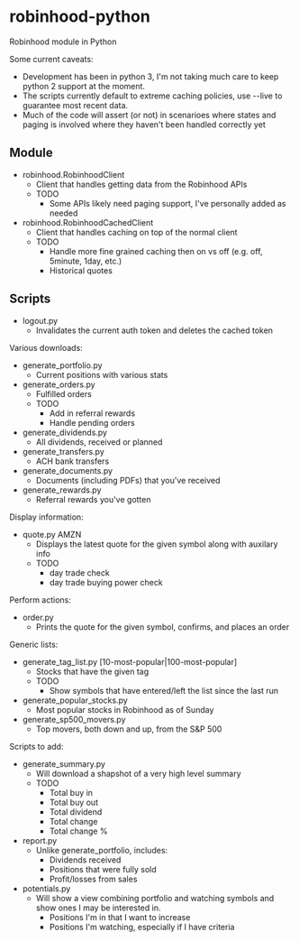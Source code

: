 # robinhood-python
Robinhood module in Python

Some current caveats:
* Development has been in python 3, I'm not taking much care to keep python 2 support at the moment.
* The scripts currently default to extreme caching policies, use --live to guarantee most recent data.
* Much of the code will assert (or not) in scenarioes where states and paging is involved where they haven't been handled correctly yet

## Module

* robinhood.RobinhoodClient
  * Client that handles getting data from the Robinhood APIs
  * TODO
    * Some APIs likely need paging support, I've personally added as needed
* robinhood.RobinhoodCachedClient
  * Client that handles caching on top of the normal client
  * TODO
    * Handle more fine grained caching then on vs off (e.g. off, 5minute, 1day, etc.)
    * Historical quotes

## Scripts

* logout.py
  * Invalidates the current auth token and deletes the cached token

Various downloads:
* generate_portfolio.py
  * Current positions with various stats
* generate_orders.py
  * Fulfilled orders
  * TODO
    * Add in referral rewards
    * Handle pending orders
* generate_dividends.py
  * All dividends, received or planned
* generate_transfers.py
  * ACH bank transfers
* generate_documents.py
  * Documents (including PDFs) that you've received
* generate_rewards.py
  * Referral rewards you've gotten

Display information:
* quote.py AMZN
  * Displays the latest quote for the given symbol along with auxilary info
  * TODO
    * day trade check
    * day trade buying power check

Perform actions:
* order.py
  * Prints the quote for the given symbol, confirms, and places an order

Generic lists:
* generate_tag_list.py [10-most-popular|100-most-popular]
  * Stocks that have the given tag
  * TODO
    * Show symbols that have entered/left the list since the last run
* generate_popular_stocks.py
  * Most popular stocks in Robinhood as of Sunday
* generate_sp500_movers.py
  * Top movers, both down and up, from the S&P 500

Scripts to add:
* generate_summary.py
  * Will download a shapshot of a very high level summary
  * TODO
    * Total buy in
    * Total buy out
    * Total dividend
    * Total change
    * Total change %
* report.py
  * Unlike generate_portfolio, includes:
    * Dividends received
    * Positions that were fully sold
    * Profit/losses from sales
* potentials.py
  * Will show a view combining portfolio and watching symbols and show ones I may be interested in.
    * Positions I'm in that I want to increase
    * Positions I'm watching, especially if I have criteria
